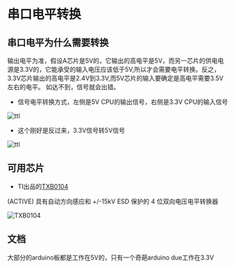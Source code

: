 # 串口电平转换

## 串口电平为什么需要转换

输出电平为准，假设A芯片是5V的，它输出的高电平是5V，而另一芯片的供电电源是3.3V的，它能承受的输入电压应该低于5V,所以才会需要电平转换。反之，3.3V芯片输出的高电平是2.4V到3.3V,而5V芯片的输入要确定是高电平需要3.5V左右的电平。 如达不到，信号就会出错。

* 信号电平转换方式，左侧是5V CPU的输出信号，右侧是3.3V CPU的输入信号

![ttl](http://ww4.sinaimg.cn/large/a74ecc4cjw1e0hn0pxikfj.jpg)

* 这个刚好是反过来，3.3V信号转5V信号

![ttl](http://ww3.sinaimg.cn/large/a74eed94jw1e0hn1b2brjj.jpg)

## 可用芯片

* TI出品的[TXB0104](http://www.ti.com.cn/product/cn/txb0104)

(ACTIVE) 具有自动方向感应和 +/-15kV ESD 保护的 4 位双向电压电平转换器

![TXB0104](http://www.ti.com/graphics/folders/partimages/TXB0104.jpg)

## 文档

大部分的arduino板都是工作在5V的，只有一个奇葩arduino due工作在3.3V

